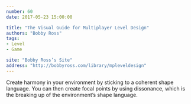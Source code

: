 ```yaml
---
number: 60
date: 2017-05-23 15:00:00

title: "The Visual Guide for Multiplayer Level Design"
authors: "Bobby Ross"
tags:
- Level
- Game

site: "Bobby Ross’s Site"
address: "http://bobbyross.com/library/mpleveldesign"
---
```


Create harmony in your environment by sticking to a coherent shape language. You can then create focal points by using dissonance, which is the breaking up of the environment’s shape language.
